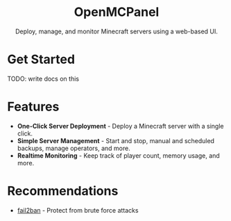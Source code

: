 <div align="center">
  <h1>OpenMCPanel</h1>
  <span>Deploy, manage, and monitor Minecraft servers using a web-based UI.</span>
</div>

# Get Started

TODO: write docs on this

# Features

* **One-Click Server Deployment** - Deploy a Minecraft server with a single click.
* **Simple Server Management** - Start and stop, manual and scheduled backups, manage operators, and more.
* **Realtime Monitoring** - Keep track of player count, memory usage, and more.

# Recommendations

* [fail2ban](https://github.com/fail2ban/fail2ban) - Protect from brute force attacks